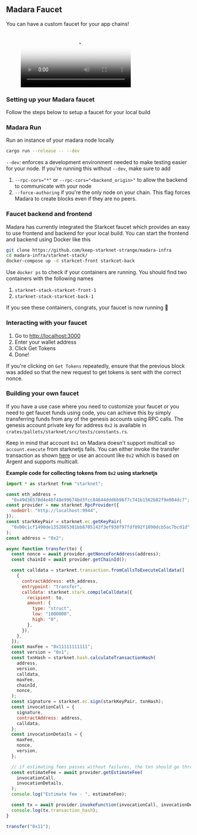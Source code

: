 ## Madara Faucet

You can have a custom faucet for your app chains!

<figure class="video_container">
  <video controls="true" allowfullscreen="true" poster="videos/starkcet_demo.mp4">
    <source src="videos/starkcet_demo.mp4" type="video/mp4">
  </video>
</figure>

### Setting up your Madara faucet

Follow the steps below to setup a faucet for your local build

### Madara Run

Run an instance of your madara node locally

```bash
cargo run --release -- --dev
```

`--dev`: enforces a development environment needed to make testing easier for
your node. If you're running this without `--dev`, make sure to add

1. `--rpc-cors="*"` or `--rpc-cors="<backend_origin>"` to allow the backend to
   communicate with your node
2. `--force-authoring` if you're the only node on your chain. This flag forces
   Madara to create blocks even if they are no peers.

### Faucet backend and frontend

Madara has currently integrated the Starkcet faucet which provides an easy to
use frontend and backend for your local build. You can start the frontend and
backend using Docker like this

```bash
git clone https://github.com/keep-starknet-strange/madara-infra
cd madara-infra/starknet-stack/
docker-compose up -d starkcet-front starkcet-back
```

Use `docker ps` to check if your containers are running. You should find two
containers with the following names

1. `starknet-stack-starkcet-front-1`
2. `starknet-stack-starkcet-back-1`

If you see these containers, congrats, your faucet is now running 🎉

### Interacting with your faucet

1. Go to <http://localhost:3000>
2. Enter your wallet address
3. Click Get Tokens
4. Done!

If you're clicking on `Get Tokens` repeatedly, ensure that the previous block
was added so that the new request to get tokens is sent with the correct nonce.

### Building your own faucet

If you have a use case where you need to customize your faucet or you need to
get faucet funds using code, you can achieve this by simply transferring funds
from any of the genesis accounts using RPC calls. The genesis account private
key for address `0x2` is available in
`crates/pallets/starknet/src/tests/constants.rs`.

Keep in mind that account `0x1` on Madara doesn't support multicall so `account.execute` from
   starknetjs fails. You can either invoke the transfer transaction as shown
   [here](https://github.com/keep-starknet-strange/madara/blob/c916046adf9d7ea52131442090fae654ba6b234d/tests/util/starknet.ts#L241)
   or use an account like `0x2` which is based on Argent and supports multicall.

**Example code for collecting tokens from `0x2` using starknetjs**

```javascript
import * as starknet from "starknet";

const eth_address =
  "0x49d36570d4e46f48e99674bd3fcc84644ddd6b96f7c741b1562b82f9e004dc7";
const provider = new starknet.RpcProvider({
  nodeUrl: "http://localhost:9944",
});
const starkKeyPair = starknet.ec.getKeyPair(
  "0x00c1cf1490de1352865301bb8705143f3ef938f97fdf892f1090dcb5ac7bcd1d",
);
const address = "0x2";

async function transfer(to) {
  const nonce = await provider.getNonceForAddress(address);
  const chainId = await provider.getChainId();

  const calldata = starknet.transaction.fromCallsToExecuteCalldata([
    {
      contractAddress: eth_address,
      entrypoint: "transfer",
      calldata: starknet.stark.compileCalldata({
        recipient: to,
        amount: {
          type: "struct",
          low: "1000000",
          high: "0",
        },
      }),
    },
  ]);
  const maxFee = "0x11111111111";
  const version = "0x1";
  const txnHash = starknet.hash.calculateTransactionHash(
    address,
    version,
    calldata,
    maxFee,
    chainId,
    nonce,
  );
  const signature = starknet.ec.sign(starkKeyPair, txnHash);
  const invocationCall = {
    signature,
    contractAddress: address,
    calldata,
  };
  const invocationDetails = {
    maxFee,
    nonce,
    version,
  };

  // if estimating fees passes without failures, the txn should go through
  const estimateFee = await provider.getEstimateFee(
    invocationCall,
    invocationDetails,
  );
  console.log("Estimate fee - ", estimateFee);

  const tx = await provider.invokeFunction(invocationCall, invocationDetails);
  console.log(tx.transaction_hash);
}

transfer("0x11");
```
